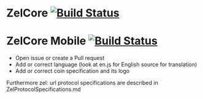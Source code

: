 # ZelCore [![Build Status](https://travis-ci.com/zelcash/ZelTreZ.svg?token=AqeptMGfHhWiejBbMZiF&branch=master)](https://travis-ci.com/zelcash/ZelTreZ)

# ZelCore Mobile [![Build Status](https://travis-ci.com/zelcash/ZelTreZ_Mobile.svg?token=AqeptMGfHhWiejBbMZiF&branch=master)](https://travis-ci.com/zelcash/ZelTreZ_Mobile)

- Open issue or create a Pull request
- Add or correct language (look at en.js for English source for translation)
- Add or correct coin specification and its logo


Furthermore zel: url protocol specifications are described in ZelProtocolSpecifications.md
